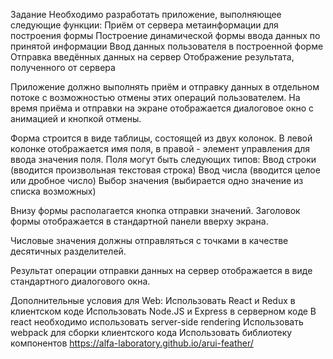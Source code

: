 Задание
Необходимо разработать приложение, выполняющее следующие функции:
Приём от сервера метаинформации для построения формы
Построение динамической формы ввода данных по принятой информации
Ввод данных пользователя в построенной форме
Отправка введённых данных на сервер
Отображение результата, полученного от сервера

Приложение должно выполнять приём и отправку данных в отдельном потоке с возможностью отмены этих операций пользователем. На время приёма и отправки на экране отображается диалоговое окно с анимацией и кнопкой отмены.

Форма строится в виде таблицы, состоящей из двух колонок. В левой колонке отображается имя поля, в правой - элемент управления для ввода значения поля.
Поля могут быть следующих типов:
Ввод строки (вводится произвольная текстовая строка)
Ввод числа (вводится целое или дробное число)
Выбор значения (выбирается одно значение из списка возможных)

Внизу формы располагается кнопка отправки значений. Заголовок формы отображается в стандартной панели вверху экрана.

Числовые значения должны отправляться с точками в качестве десятичных разделителей.

Результат операции отправки данных на сервер отображается в виде стандартного диалогового окна.


Дополнительные условия для Web:
Использовать React и Redux в клиентском коде
Использовать Node.JS и Express в серверном коде
В react необходимо использовать server-side rendering
Использовать webpack для сборки клиентского кода
Использовать библиотеку компонентов https://alfa-laboratory.github.io/arui-feather/
